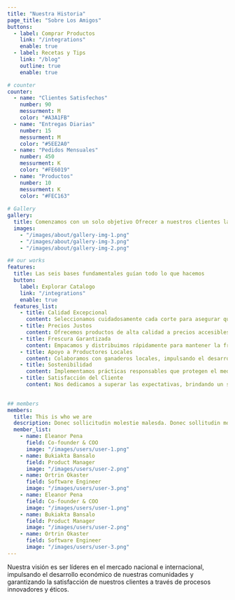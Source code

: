 ```yaml
---
title: "Nuestra Historia"
page_title: "Sobre Los Amigos"
buttons:
  - label: Comprar Productos
    link: "/integrations"
    enable: true
  - label: Recetas y Tips
    link: "/blog"
    outline: true
    enable: true

# counter
counter:
  - name: "Clientes Satisfechos"
    number: 90
    messurment: M
    color: "#A3A1FB"
  - name: "Entregas Diarias"
    number: 15
    messurment: M
    color: "#5EE2A0"
  - name: "Pedidos Mensuales"
    number: 450
    messurment: K
    color: "#FE6019"
  - name: "Productos"
    number: 10
    messurment: K
    color: "#FEC163"
    
# Gallery
gallery:
  title: Comenzamos con un solo objetivo Ofrecer a nuestros clientes la mejor calidad al mejor precio, apoyando a nuestros productores locales.
  images:
    - "/images/about/gallery-img-1.png"
    - "/images/about/gallery-img-3.png"
    - "/images/about/gallery-img-2.png"

## our works
features:
  title: Las seis bases fundamentales guían todo lo que hacemos
  button:
    label: Explorar Catalogo
    link: "/integrations"
    enable: true
  features_list:
    - title: Calidad Excepcional
      content: Seleccionamos cuidadosamente cada corte para asegurar que solo lo mejor llegue a tu mesa.
    - title: Precios Justos
      content: Ofrecemos productos de alta calidad a precios accesibles, garantizando el mejor valor para nuestros clientes.
    - title: Frescura Garantizada
      content: Empacamos y distribuimos rápidamente para mantener la frescura y el sabor natural de cada producto.
    - title: Apoyo a Productores Locales
      content: Colaboramos con ganaderos locales, impulsando el desarrollo económico de nuestras comunidades.
    - title: Sostenibilidad
      content: Implementamos prácticas responsables que protegen el medio ambiente y promueven el bienestar animal.
    - title: Satisfacción del Cliente
      content: Nos dedicamos a superar las expectativas, brindando un servicio excepcional y productos que encantan.
    

## members
members:
  title: This is who we are
  description: Donec sollicitudin molestie malesda. Donec sollitudin mol estie ultricies ligula sed magna dictum
  member_list:
    - name: Eleanor Pena
      field: Co-founder & COO
      image: "/images/users/user-1.png"
    - name: Bukiakta Bansalo
      field: Product Manager
      image: "/images/users/user-2.png"
    - name: Ortrin Okaster
      field: Software Engineer
      image: "/images/users/user-3.png"
    - name: Eleanor Pena
      field: Co-founder & COO
      image: "/images/users/user-1.png"
    - name: Bukiakta Bansalo
      field: Product Manager
      image: "/images/users/user-2.png"
    - name: Ortrin Okaster
      field: Software Engineer
      image: "/images/users/user-3.png"
---
```

Nuestra visión es ser líderes en el mercado nacional e internacional, impulsando el desarrollo económico de nuestras comunidades y garantizando la satisfacción de nuestros clientes a través de procesos innovadores y éticos.
